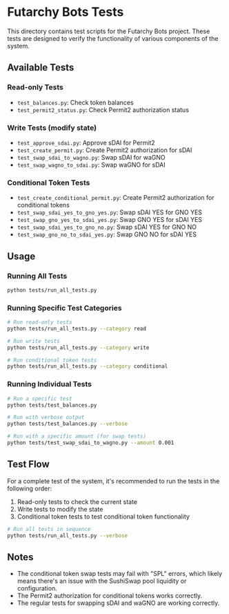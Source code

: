 # Futarchy Bots Tests

This directory contains test scripts for the Futarchy Bots project. These tests are designed to verify the functionality of various components of the system.

## Available Tests

### Read-only Tests
- `test_balances.py`: Check token balances
- `test_permit2_status.py`: Check Permit2 authorization status

### Write Tests (modify state)
- `test_approve_sdai.py`: Approve sDAI for Permit2
- `test_create_permit.py`: Create Permit2 authorization for sDAI
- `test_swap_sdai_to_wagno.py`: Swap sDAI for waGNO
- `test_swap_wagno_to_sdai.py`: Swap waGNO for sDAI

### Conditional Token Tests
- `test_create_conditional_permit.py`: Create Permit2 authorization for conditional tokens
- `test_swap_sdai_yes_to_gno_yes.py`: Swap sDAI YES for GNO YES
- `test_swap_gno_yes_to_sdai_yes.py`: Swap GNO YES for sDAI YES
- `test_swap_sdai_yes_to_gno_no.py`: Swap sDAI YES for GNO NO
- `test_swap_gno_no_to_sdai_yes.py`: Swap GNO NO for sDAI YES

## Usage

### Running All Tests
```bash
python tests/run_all_tests.py
```

### Running Specific Test Categories
```bash
# Run read-only tests
python tests/run_all_tests.py --category read

# Run write tests
python tests/run_all_tests.py --category write

# Run conditional token tests
python tests/run_all_tests.py --category conditional
```

### Running Individual Tests
```bash
# Run a specific test
python tests/test_balances.py

# Run with verbose output
python tests/test_balances.py --verbose

# Run with a specific amount (for swap tests)
python tests/test_swap_sdai_to_wagno.py --amount 0.001
```

## Test Flow

For a complete test of the system, it's recommended to run the tests in the following order:

1. Read-only tests to check the current state
2. Write tests to modify the state
3. Conditional token tests to test conditional token functionality

```bash
# Run all tests in sequence
python tests/run_all_tests.py --verbose
```

## Notes

- The conditional token swap tests may fail with "SPL" errors, which likely means there's an issue with the SushiSwap pool liquidity or configuration.
- The Permit2 authorization for conditional tokens works correctly.
- The regular tests for swapping sDAI and waGNO are working correctly. 